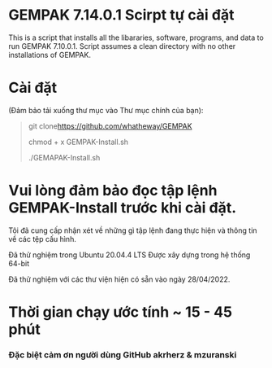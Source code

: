 # GEMPAK 7.14.0.1 Scirpt tự cài đặt

This is a script that installs all the libararies, software, programs, and data to run GEMPAK 7.10.0.1.  Script assumes a clean directory with no other installations of GEMPAK.

# Cài đặt

(Đảm bảo tải xuống thư mục vào Thư mục chính của bạn):

> git clone<https://github.com/whatheway/GEMPAK>
>
> chmod + x GEMPAK-Install.sh
>
> ./GEMAPAK-Install.sh

# Vui lòng đảm bảo đọc tập lệnh GEMPAK-Install trước khi cài đặt.

Tôi đã cung cấp nhận xét về những gì tập lệnh đang thực hiện và thông tin về các tệp cấu hình.

Đã thử nghiệm trong Ubuntu 20.04.4 LTS
Được xây dựng trong hệ thống 64-bit

Đã thử nghiệm với các thư viện hiện có sẵn vào ngày 28/04/2022.

# Thời gian chạy ước tính ~ 15 - 45 phút

### Đặc biệt cảm ơn người dùng GitHub akrherz & mzuranski
